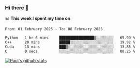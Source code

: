### Hi there 👋

📊 **This week I spent my time on**
<!--START_SECTION:waka-->

```txt
From: 01 February 2025 - To: 08 February 2025

Python   1 hr 6 mins     ████████████████▒░░░░░░░░   65.99 %
C++      20 mins         █████░░░░░░░░░░░░░░░░░░░░   19.92 %
Cuda     13 mins         ███▒░░░░░░░░░░░░░░░░░░░░░   13.85 %
C        0 secs          ░░░░░░░░░░░░░░░░░░░░░░░░░   00.25 %
```

<!--END_SECTION:waka-->


[![Paul's github stats](https://github-readme-stats.vercel.app/api?username=mickeyouyou&theme=dracula&show_icons=true)](https://github.com/anuraghazra/github-readme-stats)
